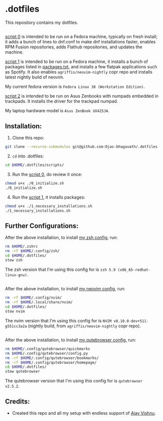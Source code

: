# .dotfiles
This repository contains my dotfiles.
##  
  
[script 0](https://github.com/Ojas-bhagavath/.dotfiles/blob/main/scripts/0_initialize.sh) is intended to be run on a Fedora machine, typically on fresh install; it adds a bunch of lines to dnf.conf to make dnf installations faster, enables RPM Fusion repositories, adds Flathub repositories, and updates the machine.  

[script 1](https://github.com/Ojas-bhagavath/.dotfiles/blob/main/scripts/1_necessary_installations.sh) is intended to be run on a Fedora machine, it installs a bunch of packages listed in [packages.txt](https://github.com/Ojas-bhagavath/.dotfiles/blob/main/scripts/list.txt), and installs a few flatpak applications such as Spotify. It also enables ```agriffis/neovim-nightly``` copr repo and installs latest nightly build of neovim.  
  
My current fedora version is ```Fedora Linux 38 (Workstation Edition)```.  
  
[script 2](https://github.com/Ojas-bhagavath/.dotfiles/blob/main/scripts/2_trackpad_driver.sh) is intended to be run on Asus Zenbooks with numpads embedded in trackpads. It installs the driver for the trackpad numpad.  
  
My laptop hardware model is ```Asus ZenBook UX425JA```.  
  
## Installation: 
1. Clone this repo:  
```bash
git clone --recurse-submodules git@github.com:Ojas-bhagavath/.dotfiles.git $HOME/.dotfiles/
```  
  
2. `cd` into .dotfiles:  
```bash
cd $HOME/.dotfiles/scripts/
```  
  
3. Run the [script 0](https://github.com/Ojas-bhagavath/.dotfiles/blob/main/scripts/0_initialize.sh), do review it once:  
```bash
chmod u+x ./0_initialize.sh
./0_initialize.sh
```  
  
4. Run the [script 1](https://github.com/Ojas-bhagavath/.dotfiles/blob/main/scripts/1_necessary_installations.sh), it installs packages:  
```bash
chmod u+x ./1_necessary_installations.sh
./1_necessary_installations.sh
```  
  
## Further Configurations:  
  
After the above installation, to install [my zsh config](https://github.com/Ojas-bhagavath/zsh#zsh), run:
```bash
rm $HOME/.zshrc
rm -rf $HOME/.config/zsh/
cd $HOME/.dotfiles/
stow zsh
```  
  
The zsh version that I'm using this config for is ```zsh 5.9 (x86_65-redhat-linux-gnu)```.  
  
##  
    
After the above installation, to install [my neovim config](https://github.com/Ojas-bhagavath/nvim#nvim), run:  
```bash
rm -rf $HOME/.config/nvim/
rm -rf $HOME/.local/share/nvim/
cd $HOME/.dotfiles/
stow nvim
```  
  
The nvim version that I'm using this config for is ```NVIM v0.10.0-dev+511-g551cc3a2a``` (nightly build, from ```agriffis/neovim-nightly``` copr repo).  
  
##  
  
After the above installation, to install [my qutebrowser config](https://github.com/Ojas-bhagavath/qutebrowser#qutebrowser), run:  
```bash
rm $HOME/.config/qutebrowser/quickmarks
rm $HOME/.config/qutebrowser/config.py
rm -rf $HOME/.config/qutebrowser/bookmarks/
rm -rf $HOME/.config/qutebrowser/homepage/
cd $HOME/.dotfiles/
stow qutebrowser
```  
  
The qutebrowser version that I'm using this config for is ```qutebrowser v2.5.2```.  

## Credits:  
* Created this repo and all my setup with endless support of [Ajay Vishnu](https://github.com/ajay-vishnu).
